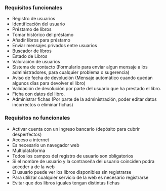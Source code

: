 ### Requisitos funcionales

* Registro de usuarios
* Identificación del usuario
* Préstamo de libros
* Tomar histórico del préstamo
* Añadir libros para préstamo
* Enviar mensajes privados entre usuarios
* Buscador de libros
* Estado de Libros
* Valoración de usuarios
* Sistema de contacto (Formulario para enviar algun mensaje a los administradores, para cualquier problema o sugerencia)
* Aviso de fecha de devolución (Mensaje automático cuando quedan algunos días para devolver el libro)
* Validación de devolución por parte del usuario que ha prestado el libro. 
* Ficha con datos del libro. 
* Administrar fichas (Por parte de la administración, poder editar datos incorrectos o eliminar fichas)


### Requisitos no funcionales

* Activar cuenta con un ingreso bancario (depósito para cubrir desperfectos)
* Acceso a internet
* Es necesario un navegador web
* Multiplataforma
* Todos los campos del registro de usuario son obligatorios
* Si el nombre de usuario y la contraseña del usuario coinciden podra acceder a de la web
* El usuario puede ver los libros disponibles sin registrarse
* Para utilizar cualquier servicio de la web es necesario registrarse
* Evitar que dos libros iguales tengan distintas fichas
